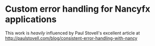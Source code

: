 # Custom error handling for Nancyfx applications

This work is *heavily* influenced by Paul Stovell's excellent article at http://paulstovell.com/blog/consistent-error-handling-with-nancy